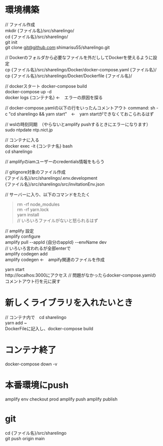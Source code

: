 # 環境構築
// ファイル作成  
mkdir {ファイル名}/src/sharelingo/  
cd {ファイル名}/src/sharelingo/  
git init  
git clone git@github.com:shimarisu55/sharelingo.git  

// Dockerのフォルダから必要なファイルを外だししてDockerを使えるように設定  
cp {ファイル名}/src/sharelingo/Docker/docker-compose.yaml {ファイル名}/  
cp {ファイル名}/src/sharelingo/Docker/Dockerfile {ファイル名}/ 

// dockerスタート
docker-compose build  
docker-compose up -d  
docker logs {コンテナ名}  ←　エラーの原因を探る  

// docker-compose.yamlの以下の行をいったんコメントアウト
command: sh -c "cd sharelingo && yarn start"　←　yarn startができなくておこられるはず   

// wslの時刻同期　（やらないとamplify pushするときにエラーになります）  
sudo ntpdate ntp.nict.jp  

// コンテナに入る  
docker exec -it {コンテナ名} bash  
cd sharelingo  

// amplifyのiamユーザーのcredentials情報をもらう  

// gitignore対象のファイル作成  
{ファイル名}/src/sharelingo/.env.development  
{ファイル名}/src/sharelingo/src/invitationEnv.json  

// サーバーに入り、以下のコマンドをたたく
> rm -rf node_modules  
> rm -rf yarn.lock  
> yarn install  
// いろいろファイルがないと怒られるはず  

// amplify 設定  
amplify configure  
amplify pull --appId {自分のappId} --envName dev  
// いろいろ言われるが全部enterで  
amplify codegen add  
amplify codegen ←　ampify関連のファイルを作成  

yarn start  
http://localhos:3000にアクセス
// 問題がなかったらdocker-compose.yamlのコメントアウト行を元に戻す

# 新しくライブラリを入れたいとき

// コンテナ内で　cd sharelingo  
yarn add ~  
DockerFileに記入し、docker-compose build  

# コンテナ終了
docker-compose down -v  

# 本番環境にpush
amplify env checkout prod
amplify push
amplify publish

# git
cd {ファイル名}/src/sharelingo  
git push origin main